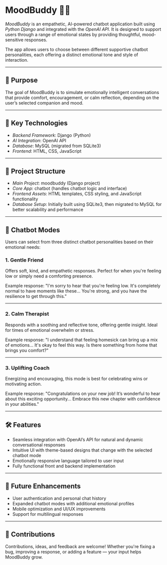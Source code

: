# MoodBuddy 🧠💬

*MoodBuddy* is an empathetic, AI-powered chatbot application built using *Python Django* and integrated with the *OpenAI API*. It is designed to support users through a range of emotional states by providing thoughtful, mood-sensitive responses.

The app allows users to choose between different supportive chatbot personalities, each offering a distinct emotional tone and style of interaction.

---

## 🎯 Purpose

The goal of MoodBuddy is to simulate emotionally intelligent conversations that provide comfort, encouragement, or calm reflection, depending on the user’s selected companion and mood.

---

## 🧠 Key Technologies

* *Backend Framework*: Django (Python)
* *AI Integration*: OpenAI API
* *Database*: MySQL (migrated from SQLite3)
* *Frontend*: HTML, CSS, JavaScript

---

## 🧩 Project Structure

* *Main Project*: moodbuddy (Django project)
* *Core App*: chatbot (handles chatbot logic and interface)
* *Frontend Assets*: HTML templates, CSS styling, and JavaScript functionality
* *Database Setup*: Initially built using SQLite3, then migrated to MySQL for better scalability and performance

---

## 💬 Chatbot Modes

Users can select from three distinct chatbot personalities based on their emotional needs:

### 1. Gentle Friend

Offers soft, kind, and empathetic responses. Perfect for when you're feeling low or simply need a comforting presence.

Example response:
"I'm sorry to hear that you're feeling low. It's completely normal to have moments like these... You're strong, and you have the resilience to get through this."

---

### 2. Calm Therapist

Responds with a soothing and reflective tone, offering gentle insight. Ideal for times of emotional overwhelm or stress.

Example response:
"I understand that feeling homesick can bring up a mix of emotions... It's okay to feel this way. Is there something from home that brings you comfort?"

---

### 3. Uplifting Coach

Energizing and encouraging, this mode is best for celebrating wins or motivating action.

Example response:
"Congratulations on your new job! It’s wonderful to hear about this exciting opportunity... Embrace this new chapter with confidence in your abilities."

---

## 🛠 Features

* Seamless integration with OpenAI’s API for natural and dynamic conversational responses
* Intuitive UI with theme-based designs that change with the selected chatbot mode
* Emotionally responsive language tailored to user input
* Fully functional front and backend implementation

---

## 🚀 Future Enhancements

* User authentication and personal chat history
* Expanded chatbot modes with additional emotional profiles
* Mobile optimization and UI/UX improvements
* Support for multilingual responses

---

## 🙌 Contributions

Contributions, ideas, and feedback are welcome! Whether you're fixing a bug, improving a response, or adding a feature — your input helps MoodBuddy grow.

